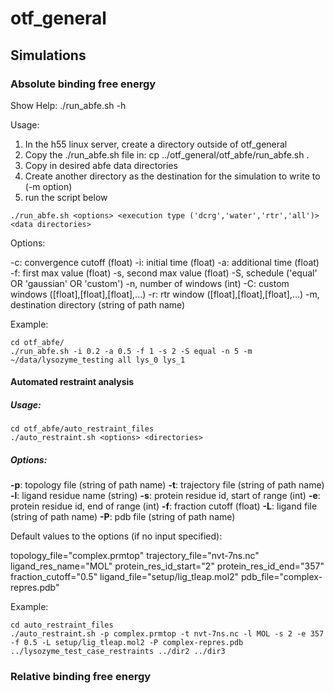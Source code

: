 # otf_general


## Simulations

### Absolute binding free energy

Show Help: ./run_abfe.sh -h

Usage:

1. In the h55 linux server, create a directory outside of otf_general
2. Copy the ./run_abfe.sh file in: cp ../otf_general/otf_abfe/run_abfe.sh .
3. Copy in desired abfe data directories
4. Create another directory as the destination for the simulation to write to (-m option)
4. run the script below

```
./run_abfe.sh <options> <execution type ('dcrg','water','rtr','all')> <data directories>
```

Options:


-c: convergence cutoff (float)
-i: initial time (float)
-a: additional time (float)
-f: first max value (float)
-s, second max value (float)
-S, schedule ('equal' OR 'gaussian' OR 'custom')
-n, number of windows (int)
-C: custom windows ([float],[float],[float],...) 
-r: rtr window ([float],[float],[float],...) 
-m, destination directory (string of path name)

Example:
```
cd otf_abfe/
./run_abfe.sh -i 0.2 -a 0.5 -f 1 -s 2 -S equal -n 5 -m ~/data/lysozyme_testing all lys_0 lys_1
```

#### Automated restraint analysis

##### Usage:
```
cd otf_abfe/auto_restraint_files
./auto_restraint.sh <options> <directories>
```
##### Options:

**-p**: topology file (string of path name)
**-t**: trajectory file (string of path name)
**-l**: ligand residue name (string)
**-s**: protein residue id, start of range (int)
**-e**: protein residue id, end of range (int)
**-f**: fraction cutoff (float)
**-L**: ligand file (string of path name)
**-P**: pdb file (string of path name)

Default values to the options (if no input specified):

topology_file="complex.prmtop"
trajectory_file="nvt-7ns.nc"
ligand_res_name="MOL"
protein_res_id_start="2"
protein_res_id_end="357"
fraction_cutoff="0.5"
ligand_file="setup/lig_tleap.mol2"
pdb_file="complex-repres.pdb"

Example:
```
cd auto_restraint_files
./auto_restraint.sh -p complex.prmtop -t nvt-7ns.nc -l MOL -s 2 -e 357 -f 0.5 -L setup/lig_tleap.mol2 -P complex-repres.pdb ../lysozyme_test_case_restraints ../dir2 ../dir3
```

### Relative binding free energy

## 